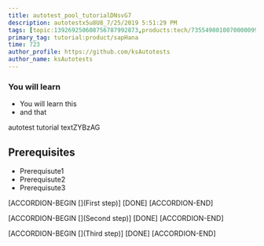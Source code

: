 ```yaml
---
title: autotest_pool_tutorialDNsvG7
description: autotestx5u8U8_7/25/2019 5:51:29 PM
tags: [topic:139269250608756787992873,products:tech/73554900100700000996,tutorial:experience/advanced]
primary_tag: tutorial:product/sapHana
time: 723
author_profile: https://github.com/ksAutotests
author_name: ksAutotests
---
```

### You will learn
- You will learn this
- and that

autotest tutorial textZYBzAG

## Prerequisites
- Prerequisute1
- Prerequisute2
- Prerequisute3

[ACCORDION-BEGIN [](First step)]
[DONE]
[ACCORDION-END]

[ACCORDION-BEGIN [](Second step)]
[DONE]
[ACCORDION-END]

[ACCORDION-BEGIN [](Third step)]
[DONE]
[ACCORDION-END]

